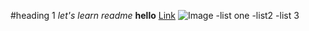 #heading 1
_let's learn readme_
**hello**
[Link](https://www.apple.com/in/shop/buy-mac/macbook-air)
![Image](http://www.modernthrill.com/wp-content/uploads/2015/06/Mangoes.jpg)
-list one
  -list2
    -list 3
